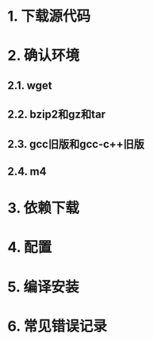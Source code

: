 # 1. 下载源代码



# 2. 确认环境

## 2.1. wget

## 2.2. bzip2和gz和tar

## 2.3. gcc旧版和gcc-c++旧版

## 2.4. m4



# 3. 依赖下载



# 4. 配置



# 5. 编译安装



# 6. 常见错误记录